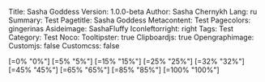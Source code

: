 Title: Sasha Goddess
Version: 1.0.0-beta
Author: Sasha Chernykh
Lang: ru
Summary: Test
Pagetitle: Sasha Goddess
Metacontent: Test
Pagecolors: gingerinas
Asideimage: SashaFluffy
Iconleftorright: right
Tags: Test
Category: Test
Noco:
Tooltipster: true
Clipboardjs: true
Opengraphimage:
Customjs: false
Customcss: false
<!-- Gallery: {photo}kris -->

[=0% "0%"]
[=5% "5%"]
[=15% "15%"]
[=25% "25%"]
[=32% "32%"]
[=45% "45%"]
[=65% "65%"]
[=85% "85%"]
[=100% "100%"]

